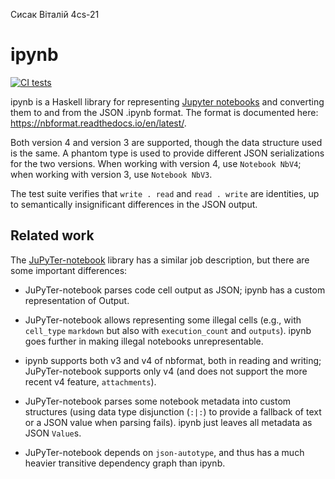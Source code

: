 Сисак Віталій 4cs-21

ipynb
=====

[![CI
tests](https://github.com/jgm/ipynb/workflows/CI%20tests/badge.svg)](https://github.com/jgm/ipynb/actions)

ipynb is a Haskell library for representing [Jupyter notebooks]
and converting them to and from the JSON .ipynb format.
The format is documented here:
<https://nbformat.readthedocs.io/en/latest/>.

Both version 4 and version 3 are supported, though the
data structure used is the same.  A phantom type is used to
provide different JSON serializations for the two versions.
When working with version 4, use `Notebook NbV4`; when
working with version 3, use `Notebook NbV3`.

The test suite verifies that `write . read` and `read . write`
are identities, up to semantically insignificant differences
in the JSON output.

[Jupyter notebooks]: https://jupyter.org

Related work
------------

The [JuPyTer-notebook] library has a similar job description,
but there are some important differences:

- JuPyTer-notebook parses code cell output as JSON;
  ipynb has a custom representation of Output.

- JuPyTer-notebook allows representing some illegal
  cells (e.g., with `cell_type` `markdown` but
  also with `execution_count` and `outputs`). ipynb
  goes further in making illegal notebooks unrepresentable.

- ipynb supports both v3 and v4 of nbformat, both in reading
  and writing; JuPyTer-notebook supports only v4 (and does
  not support the more recent v4 feature, `attachments`).

- JuPyTer-notebook parses some notebook metadata into
  custom structures (using data type disjunction (`:|:`)
  to provide a fallback of text or a JSON value when
  parsing fails).  ipynb just leaves all metadata as
  JSON `Value`s.

- JuPyTer-notebook depends on `json-autotype`, and thus has
  a much heavier transitive dependency graph than ipynb.

[JuPyTer-notebook]: http://hackage.haskell.org/package/JuPyTer-notebook
